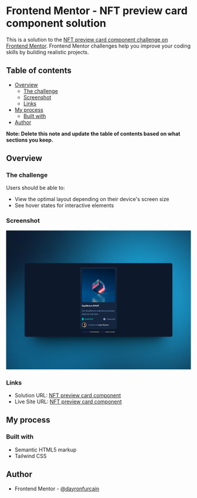 # Frontend Mentor - NFT preview card component solution

This is a solution to the [NFT preview card component challenge on Frontend Mentor](https://www.frontendmentor.io/challenges/nft-preview-card-component-SbdUL_w0U). Frontend Mentor challenges help you improve your coding skills by building realistic projects.

## Table of contents

- [Overview](#overview)
  - [The challenge](#the-challenge)
  - [Screenshot](#screenshot)
  - [Links](#links)
- [My process](#my-process)
  - [Built with](#built-with)
- [Author](#author)

**Note: Delete this note and update the table of contents based on what sections you keep.**

## Overview

### The challenge

Users should be able to:

- View the optimal layout depending on their device's screen size
- See hover states for interactive elements

### Screenshot

![preview](./preview.png)

### Links

- Solution URL: [NFT preview card component](https://github.com/dayronfurcain/nft-preview-card-component)
- Live Site URL: [NFT preview card component](https://your-live-site-url.com)

## My process

### Built with

- Semantic HTML5 markup
- Tailwind CSS

## Author

- Frontend Mentor - [@dayronfurcain](https://www.frontendmentor.io/profile/dayronfurcain)
